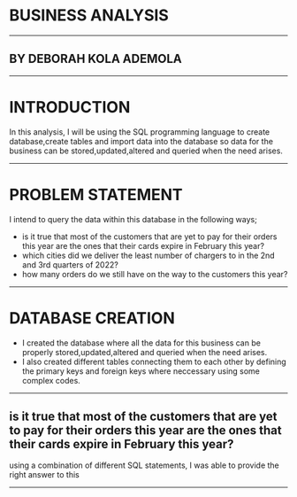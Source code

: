 # BUSINESS ANALYSIS
___
## BY DEBORAH KOLA ADEMOLA

___

# INTRODUCTION
In this analysis, I will be using the SQL programming language to create database,create tables and import data into the database so data for the business can be stored,updated,altered and queried when the need arises.
___

# PROBLEM STATEMENT
I intend to query the data within this database in the following ways;
* ⁠is it true that most of the customers that are yet to pay for their orders this year are the ones that their cards expire in February this year?
* which cities did we deliver the least number of chargers to in the 2nd and 3rd quarters of 2022?
* how many orders do we still have on the way to the customers this year?
___

# DATABASE CREATION
* I created the database where all the data for this business can be properly stored,updated,altered and queried when the need arises.
* I also created different tables connecting them to each other by defining the primary keys and foreign keys where neccessary using some complex codes.
___

## is it true that most of the customers that are yet to pay for their orders this year are the ones that their cards expire in February this year?
using a combination of different SQL statements, I was able to provide the right answer to this
___



